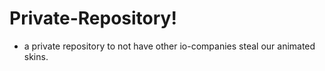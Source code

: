 # Private-Repository!
- a private repository to not have other io-companies steal our animated skins.
